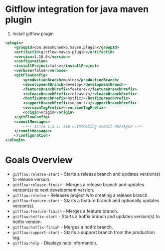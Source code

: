 # Gitflow integration for java maven plugin
1. Install gitflow plugin
```xml
<plugin>
    <groupId>com.amashchenko.maven.plugin</groupId>
    <artifactId>gitflow-maven-plugin</artifactId>
    <version>1.16.0</version>
    <configuration>
    <installProject>false</installProject>
    <verbose>false</verbose>
    <gitFlowConfig>
        <productionBranch>master</productionBranch>
        <developmentBranch>develop</developmentBranch>
        <featureBranchPrefix>feature/</featureBranchPrefix>
        <releaseBranchPrefix>release/</releaseBranchPrefix>
        <hotfixBranchPrefix>hotfix/</hotfixBranchPrefix>
        <supportBranchPrefix>support/</supportBranchPrefix>
        <versionTagPrefix></versionTagPrefix>
        <origin>origin</origin>
    </gitFlowConfig>
    <commitMessages>
        <!-- since 1.2.1, see Customizing commit messages -->
    </commitMessages>
    </configuration>
</plugin>
```

# Goals Overview

- `gitflow:release-start` - Starts a release branch and updates version(s) to release version.
- `gitflow:release-finish` - Merges a release branch and updates version(s) to next development version.
- `gitflow:release` - Releases project w/o creating a release branch.
- `gitflow:feature-start` - Starts a feature branch and optionally updates version(s).
- `gitflow:feature-finish` - Merges a feature branch.
- `gitflow:hotfix-start` - Starts a hotfix branch and updates version(s) to hotfix version.
- `gitflow:hotfix-finish` - Merges a hotfix branch.
- `gitflow:support-start` - Starts a support branch from the production tag.
- `gitflow:help` - Displays help information.
